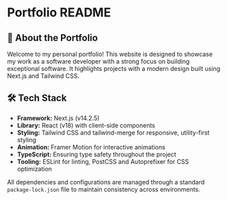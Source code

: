 # Portfolio README

## 🚀 About the Portfolio

Welcome to my personal portfolio! This website is designed to showcase my work as a software developer with a strong focus on building exceptional software. It highlights projects with a modern design built using Next.js and Tailwind CSS.

## 🛠 Tech Stack

- **Framework:** Next.js (v14.2.5)
- **Library:** React (v18) with client-side components
- **Styling:** Tailwind CSS and tailwind-merge for responsive, utility-first styling
- **Animation:** Framer Motion for interactive animations
- **TypeScript:** Ensuring type safety throughout the project
- **Tooling:** ESLint for linting, PostCSS and Autoprefixer for CSS optimization

All dependencies and configurations are managed through a standard `package-lock.json` file to maintain consistency across environments.